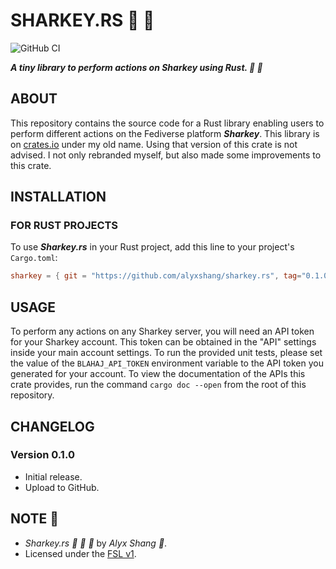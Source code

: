 # SHARKEY.RS :crab: :shark:

![GitHub CI](https://github.com/alyxshang/sharkey.rs/actions/workflows/rust.yml/badge.svg)

***A tiny library to perform actions on Sharkey using Rust. :crab: :shark:***

## ABOUT

This repository contains the source code for a Rust library enabling users to perform different actions on the Fediverse platform ***Sharkey***. This library is on [crates.io](https://crates.io/crates/sharkey) under my old name. Using that version of this crate is not advised. I not only rebranded myself, but also made some improvements to this crate.

## INSTALLATION

### FOR RUST PROJECTS

To use ***Sharkey.rs*** in your Rust project, add this line to your project's `Cargo.toml`:

```TOML
sharkey = { git = "https://github.com/alyxshang/sharkey.rs", tag="0.1.0" }
```

## USAGE

To perform any actions on any Sharkey server, you will need an API token for your Sharkey account. This token can be obtained in the "API" settings inside your main account settings. To run the provided unit tests, please set the value of the `BLAHAJ_API_TOKEN` environment variable to the API token you generated for your account. To view the documentation of the APIs this crate provides, run the command `cargo doc --open` from the root of this repository.

## CHANGELOG

### Version 0.1.0

- Initial release.
- Upload to GitHub.

## NOTE :scroll:

- *Sharkey.rs :crab: :shark: :crab:* by *Alyx Shang :black_heart:*.
- Licensed under the [FSL v1](https://github.com/alyxshang/fair-software-license).

